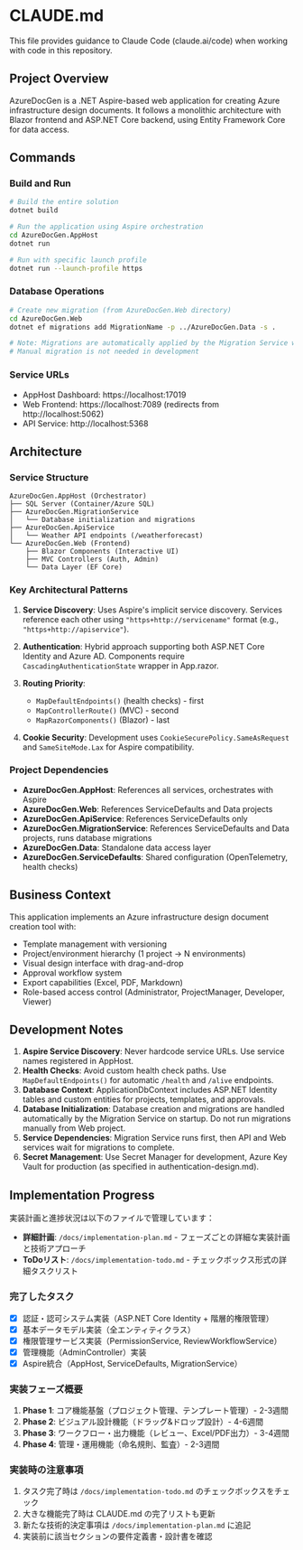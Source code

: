 # CLAUDE.md

This file provides guidance to Claude Code (claude.ai/code) when working with code in this repository.

## Project Overview

AzureDocGen is a .NET Aspire-based web application for creating Azure infrastructure design documents. It follows a monolithic architecture with Blazor frontend and ASP.NET Core backend, using Entity Framework Core for data access.

## Commands

### Build and Run
```bash
# Build the entire solution
dotnet build

# Run the application using Aspire orchestration
cd AzureDocGen.AppHost
dotnet run

# Run with specific launch profile
dotnet run --launch-profile https
```

### Database Operations
```bash
# Create new migration (from AzureDocGen.Web directory)
cd AzureDocGen.Web
dotnet ef migrations add MigrationName -p ../AzureDocGen.Data -s .

# Note: Migrations are automatically applied by the Migration Service when running via Aspire
# Manual migration is not needed in development
```

### Service URLs
- AppHost Dashboard: https://localhost:17019
- Web Frontend: https://localhost:7089 (redirects from http://localhost:5062)
- API Service: http://localhost:5368

## Architecture

### Service Structure
```
AzureDocGen.AppHost (Orchestrator)
├── SQL Server (Container/Azure SQL)
├── AzureDocGen.MigrationService
│   └── Database initialization and migrations
├── AzureDocGen.ApiService
│   └── Weather API endpoints (/weatherforecast)
└── AzureDocGen.Web (Frontend)
    ├── Blazor Components (Interactive UI)
    ├── MVC Controllers (Auth, Admin)
    └── Data Layer (EF Core)
```

### Key Architectural Patterns
1. **Service Discovery**: Uses Aspire's implicit service discovery. Services reference each other using `"https+http://servicename"` format (e.g., `"https+http://apiservice"`).

2. **Authentication**: Hybrid approach supporting both ASP.NET Core Identity and Azure AD. Components require `CascadingAuthenticationState` wrapper in App.razor.

3. **Routing Priority**: 
   - `MapDefaultEndpoints()` (health checks) - first
   - `MapControllerRoute()` (MVC) - second
   - `MapRazorComponents()` (Blazor) - last

4. **Cookie Security**: Development uses `CookieSecurePolicy.SameAsRequest` and `SameSiteMode.Lax` for Aspire compatibility.

### Project Dependencies
- **AzureDocGen.AppHost**: References all services, orchestrates with Aspire
- **AzureDocGen.Web**: References ServiceDefaults and Data projects
- **AzureDocGen.ApiService**: References ServiceDefaults only
- **AzureDocGen.MigrationService**: References ServiceDefaults and Data projects, runs database migrations
- **AzureDocGen.Data**: Standalone data access layer
- **AzureDocGen.ServiceDefaults**: Shared configuration (OpenTelemetry, health checks)

## Business Context

This application implements an Azure infrastructure design document creation tool with:
- Template management with versioning
- Project/environment hierarchy (1 project → N environments)
- Visual design interface with drag-and-drop
- Approval workflow system
- Export capabilities (Excel, PDF, Markdown)
- Role-based access control (Administrator, ProjectManager, Developer, Viewer)

## Development Notes

1. **Aspire Service Discovery**: Never hardcode service URLs. Use service names registered in AppHost.
2. **Health Checks**: Avoid custom health check paths. Use `MapDefaultEndpoints()` for automatic `/health` and `/alive` endpoints.
3. **Database Context**: ApplicationDbContext includes ASP.NET Identity tables and custom entities for projects, templates, and approvals.
4. **Database Initialization**: Database creation and migrations are handled automatically by the Migration Service on startup. Do not run migrations manually from Web project.
5. **Service Dependencies**: Migration Service runs first, then API and Web services wait for migrations to complete.
6. **Secret Management**: Use Secret Manager for development, Azure Key Vault for production (as specified in authentication-design.md).

## Implementation Progress

実装計画と進捗状況は以下のファイルで管理しています：
- **詳細計画**: `/docs/implementation-plan.md` - フェーズごとの詳細な実装計画と技術アプローチ
- **ToDoリスト**: `/docs/implementation-todo.md` - チェックボックス形式の詳細タスクリスト

### 完了したタスク
- [x] 認証・認可システム実装（ASP.NET Core Identity + 階層的権限管理）
- [x] 基本データモデル実装（全エンティティクラス）
- [x] 権限管理サービス実装（PermissionService, ReviewWorkflowService）
- [x] 管理機能（AdminController）実装
- [x] Aspire統合（AppHost, ServiceDefaults, MigrationService）

### 実装フェーズ概要
1. **Phase 1**: コア機能基盤（プロジェクト管理、テンプレート管理）- 2-3週間
2. **Phase 2**: ビジュアル設計機能（ドラッグ&ドロップ設計）- 4-6週間
3. **Phase 3**: ワークフロー・出力機能（レビュー、Excel/PDF出力）- 3-4週間
4. **Phase 4**: 管理・運用機能（命名規則、監査）- 2-3週間

### 実装時の注意事項
1. タスク完了時は `/docs/implementation-todo.md` のチェックボックスをチェック
2. 大きな機能完了時は CLAUDE.md の完了リストも更新
3. 新たな技術的決定事項は `/docs/implementation-plan.md` に追記
4. 実装前に該当セクションの要件定義書・設計書を確認